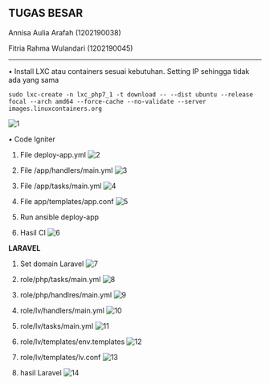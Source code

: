TUGAS BESAR 
---
Annisa Aulia Arafah    (1202190038)

Fitria Rahma Wulandari (1202190045)

---

•	Install LXC atau containers sesuai kebutuhan. Setting IP sehingga tidak ada yang sama
```
sudo lxc-create -n lxc_php7_1 -t download -- --dist ubuntu --release focal --arch amd64 --force-cache --no-validate --server images.linuxcontainers.org
```
![1](https://user-images.githubusercontent.com/92453574/151706235-a32fe8e7-57bc-4490-843d-248ee3d5dd49.png)


•	Code Igniter
1.	File deploy-app.yml
![2](https://user-images.githubusercontent.com/92453574/151706324-62b4279e-76b2-4f40-950e-913862a6a6db.png)

2.	File /app/handlers/main.yml
![3](https://user-images.githubusercontent.com/92453574/151706326-7f0b4fce-acf0-44ba-aa4c-1851ade29f4e.png)

3.	File /app/tasks/main.yml
![4](https://user-images.githubusercontent.com/92453574/151706327-33435f5d-9751-43a7-845a-d119d774a365.png)


4.	File app/templates/app.conf
![5](https://user-images.githubusercontent.com/92453574/151706318-f8d83dd3-3dc6-4a83-9f4a-803a7a4f7c5a.png)


5.	Run ansible deploy-app
6.	Hasil CI
![6](https://user-images.githubusercontent.com/92453574/151706321-fcd6696b-c0d2-40f5-8c9c-a7c488c117a9.png)



**LARAVEL**
1.	Set domain Laravel
![7](https://user-images.githubusercontent.com/92453574/151706553-bc5a209b-f827-4d98-892a-d9f5afa47ad1.png)


2.	role/php/tasks/main.yml
![8](https://user-images.githubusercontent.com/92453574/151706555-22c310d0-28e7-4568-a630-a55c57f6bec6.png)


3.	role/php/handlres/main.yml
![9](https://user-images.githubusercontent.com/92453574/151706556-3942baad-af31-4152-8ece-15c27a21d7a9.png)


4.	role/lv/handlers/main.yml
![10](https://user-images.githubusercontent.com/92453574/151706558-73f98f77-7eb4-4c85-9a2e-1bd322236887.png)


5.	role/lv/tasks/main.yml
![11](https://user-images.githubusercontent.com/92453574/151706559-b6d44318-13cc-4745-af13-04cc97db6834.png)


6.	role/lv/templates/env.templates
![12](https://user-images.githubusercontent.com/92453574/151706562-32fe8f41-1cb6-4d63-a052-10fe6b999c82.png)


7.	role/lv/templates/lv.conf
![13](https://user-images.githubusercontent.com/92453574/151706564-dea6daf8-56c5-45d9-8943-308023bc37e8.png)


8.	hasil Laravel
![14](https://user-images.githubusercontent.com/92453574/151706565-99b0d4a2-a914-4c04-bafd-442cdee53a1f.png)





